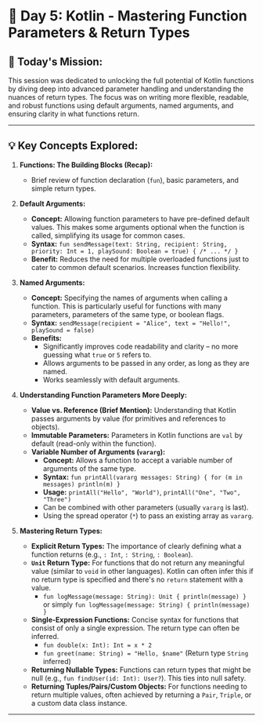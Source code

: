 # 🚀 Day 5: Kotlin - Mastering Function Parameters & Return Types 


## 🎯 Today's Mission:

This session was dedicated to unlocking the full potential of Kotlin functions by diving deep into advanced parameter handling and understanding the nuances of return types. The focus was on writing more flexible, readable, and robust functions using default arguments, named arguments, and ensuring clarity in what functions return.

---

## 💡 Key Concepts Explored:

1.  **Functions: The Building Blocks (Recap):**
    *   Brief review of function declaration (`fun`), basic parameters, and simple return types.

2.  **Default Arguments:**
    *   **Concept:** Allowing function parameters to have pre-defined default values. This makes some arguments optional when the function is called, simplifying its usage for common cases.
    *   **Syntax:** `fun sendMessage(text: String, recipient: String, priority: Int = 1, playSound: Boolean = true) { /* ... */ }`
    *   **Benefit:** Reduces the need for multiple overloaded functions just to cater to common default scenarios. Increases function flexibility.

3.  **Named Arguments:**
    *   **Concept:** Specifying the names of arguments when calling a function. This is particularly useful for functions with many parameters, parameters of the same type, or boolean flags.
    *   **Syntax:** `sendMessage(recipient = "Alice", text = "Hello!", playSound = false)`
    *   **Benefits:**
        *   Significantly improves code readability and clarity – no more guessing what `true` or `5` refers to.
        *   Allows arguments to be passed in any order, as long as they are named.
        *   Works seamlessly with default arguments.

4.  **Understanding Function Parameters More Deeply:**
    *   **Value vs. Reference (Brief Mention):** Understanding that Kotlin passes arguments by value (for primitives and references to objects).
    *   **Immutable Parameters:** Parameters in Kotlin functions are `val` by default (read-only within the function).
    *   **Variable Number of Arguments (`vararg`):**
        *   **Concept:** Allows a function to accept a variable number of arguments of the same type.
        *   **Syntax:** `fun printAll(vararg messages: String) { for (m in messages) println(m) }`
        *   **Usage:** `printAll("Hello", "World")`, `printAll("One", "Two", "Three")`
        *   Can be combined with other parameters (usually `vararg` is last).
        *   Using the spread operator (`*`) to pass an existing array as `vararg`.

5.  **Mastering Return Types:**
    *   **Explicit Return Types:** The importance of clearly defining what a function returns (e.g., `: Int`, `: String`, `: Boolean`).
    *   **`Unit` Return Type:** For functions that do not return any meaningful value (similar to `void` in other languages). Kotlin can often infer this if no return type is specified and there's no `return` statement with a value.
        *   `fun logMessage(message: String): Unit { println(message) }` or simply `fun logMessage(message: String) { println(message) }`
    *   **Single-Expression Functions:** Concise syntax for functions that consist of only a single expression. The return type can often be inferred.
        *   `fun double(x: Int): Int = x * 2`
        *   `fun greet(name: String) = "Hello, $name"` (Return type `String` inferred)
    *   **Returning Nullable Types:** Functions can return types that might be null (e.g., `fun findUser(id: Int): User?`). This ties into null safety.
    *   **Returning Tuples/Pairs/Custom Objects:** For functions needing to return multiple values, often achieved by returning a `Pair`, `Triple`, or a custom data class instance.

---


